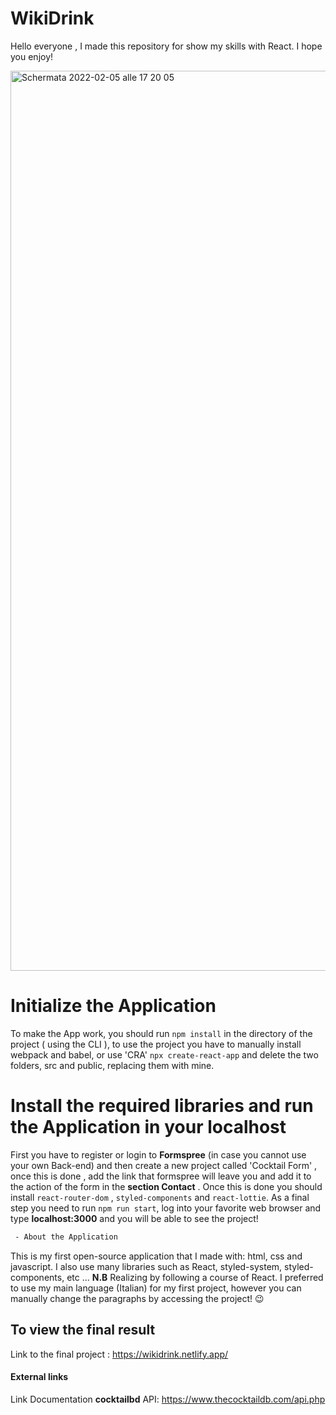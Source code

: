 # WikiDrink

Hello everyone , I made this repository for show my skills with React.
I hope you enjoy!


<img width="1440" alt="Schermata 2022-02-05 alle 17 20 05" src="https://user-images.githubusercontent.com/96723681/152649739-c66d349a-4f06-49c3-8ca7-25cc57afdaea.png">

# Initialize the Application
To make the App work, you should run ```npm install``` in the directory of the project 
( using the CLI ), to use the project you have to manually install webpack and babel,
or use 'CRA' ```npx create-react-app``` and delete the two folders, src and public, replacing them with mine.


# Install the required libraries and run the Application in your localhost
First you have to register or login to __Formspree__
(in case you cannot use your own Back-end) and then create a new project called
'Cocktail Form' , once this is done , add the link that formspree will leave you
and add it to the action of the form in the __section Contact__ .
Once this is done you should install ```react-router-dom``` , ```styled-components``` and ```react-lottie```.
As a final step you need to run ```npm run start```, 
log into your favorite web browser and type __localhost:3000__ 
and you will be able to see the project!

```diff
 - About the Application
```
This is my first open-source application that I made with: html, css and javascript.
I also use many libraries such as React, styled-system, styled-components, etc ...
**N.B**
Realizing by following a course of React.
I preferred to use my main language (Italian) for my first project,
however you can manually change the paragraphs by accessing the project! 😉


## To view the final result

Link to the final project : https://wikidrink.netlify.app/

#### External links

Link Documentation **cocktailbd** API: https://www.thecocktaildb.com/api.php
